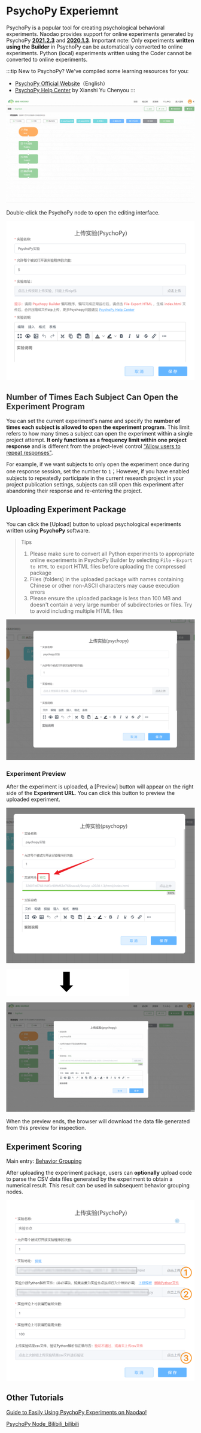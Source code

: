 # PsychoPy Experiemnt <!-- {docsify-ignore-all} -->
PsychoPy is a popular tool for creating psychological behavioral experiments. Naodao provides support for online experiments generated by PsychoPy [**2021.2.3**](https://github.com/psychopy/psychopy/releases/tag/2021.2.3) and [**2020.1.3**](https://github.com/psychopy/psychopy/releases/tag/2020.1.3). Important note: Only experiments **written using the Builder** in PsychoPy can be automatically converted to online experiments. Python (local) experiments written using the Coder cannot be converted to online experiments.

<font style="color:rgb(38, 38, 38);"></font>

:::tip
New to PsychoPy? We've compiled some learning resources for you:

+ [PsychoPy Official Website](https://www.psychopy.org/)（English）
+ [PsychoPy Help Center](https://psychopyhelp.notion.site/PsychoPy-Help-Center-d517aee9e57749c6b766a005fd34646e) by Xianshi Yu Chenyou
:::

![](../images/2022/1647583369297-64ad9466-6a4c-4886-8d72-0a64cd874e16.gif)

Double-click the PsychoPy node to open the editing interface.

![](../images/2022/1656576790018-3b7de9ed-f2e3-441e-83b3-91a1fe0ca12f.png)

## <font style="color:rgb(51, 51, 51);">Number of Times Each Subject Can Open the Experiment Program</font>

You can set the current experiment's name and specify the **number of times each subject is allowed to open the experiment program**. This limit refers to how many times a subject can open the experiment within a single project attempt. **It only functions as a frequency limit within one project response** and is <font style="color:rgb(51, 51, 51);">different</font> from the project-level control ["Allow users to repeat responses"](/2-researcher-manual/1-1-6-publish-project.md#作答设置).

<font style="color:rgb(38, 38, 38);"></font>

<font style="color:rgb(38, 38, 38);">For example, if we want subjects to only open the experiment once during one response session, set the number</font> to `1`；However, if you have enabled subjects to repeatedly participate in the current research project in your project publication settings, subjects can still open this experiment after abandoning their response and re-entering the project.

## Uploading Experiment Package

You can click the [Upload] button to upload psychological experiments written using **PsychoPy** software.

> Tips
>
> 1. Please make sure to convert all Python experiments to appropriate online experiments in PsychoPy Builder by selecting `File` - `Export to HTML` to export HTML files before uploading the compressed package
> 2. Files (folders) in the uploaded package with names containing Chinese or other non-ASCII characters may cause execution errors
> 3. Please ensure the uploaded package is less than 100 MB and doesn't contain a very large number of subdirectories or files. Try to avoid including multiple HTML files
>

![](../images/2022/1647583369504-ad105975-437d-4471-b0b9-57c5d2821e53.gif)

### Experiment Preview
After the experiment is uploaded, a [Preview] button will appear on the right side of the **Experiment URL**. You can click this button to preview the uploaded experiment.

![](../images/2022/1647583369606-56f4f698-d6c1-4282-b5b7-e33e30f3b16a.png)

![](../images/2022/1647583362060-8b85c2e1-bb4d-4ab0-9d2f-260279085466.png)

![](../images/2022/1647583369721-4de9d395-d498-4fc3-860c-47f4c03a51bb.gif)

When the preview ends, the browser will download the data file generated from this preview for inspection.

## Experiment Scoring
Main entry: [Behavior Grouping](/2-researcher-manual/1-1-2-8-behavior-grouping.md)

After uploading the experiment package, users can **optionally** upload code to parse the CSV data files generated by the experiment to obtain a numerical result. This result can be used in subsequent behavior grouping nodes.

![①, ②, and ③ need to be uploaded in sequence. The checkbox for the next one will appear after uploading the previous one](../images/2022/1656158078427-75dc81dc-f6ef-4098-9ba1-cdc61684d470.png)

## Other Tutorials
[Guide to Easily Using PsychoPy Experiments on Naodao!](https://mp.weixin.qq.com/s/ZYxCI99Ug_wlVvKLkWdEFA)

[PsychoPy Node_Bilibili_bilibili](https://www.bilibili.com/video/BV1g14y147ZT?p=7)

